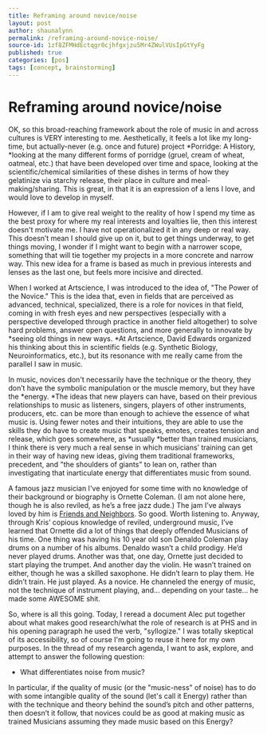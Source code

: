```yaml
---
title: Reframing around novice/noise
layout: post
author: shaunalynn
permalink: /reframing-around-novice-noise/
source-id: 1zf8ZFMHdEctqgr0cjhfgxjzu5Mr4ZWulVUsIpGtYyFg
published: true
categories: [pos]
tags: [concept, brainstorming]
---
```


# Reframing around novice/noise

OK, so this broad-reaching framework about the role of music in and across cultures is VERY interesting to me. Aesthetically, it feels a lot like my long-time, but actually-never (e.g. once and future) project *Porridge: A History, *looking at the many different forms of porridge (gruel, cream of wheat, oatmeal, etc.) that have been developed over time and space, looking at the scientific/chemical similarities of these dishes in terms of how they gelatinize via starchy release, their place in culture and meal-making/sharing. This is great, in that it is an expression of a lens I love, and would love to develop in myself.

However, if I am to give real weight to the reality of how I spend my time as the best proxy for where my real interests and loyalties lie, then this interest doesn't motivate me. I have not operationalized it in any deep or real way. This doesn’t mean I should give up on it, but to get things underway, to get things moving, I wonder if I might want to begin with a narrower scope, something that will tie together my projects in a more concrete and narrow way. This new idea for a frame is based as much in previous interests and lenses as the last one, but feels more incisive and directed.

When I worked at Artscience, I was introduced to the idea of, "The Power of the Novice." This is the idea that, even in fields that are perceived as advanced, technical, specialized, there is a role for novices in that field, coming in with fresh eyes and new perspectives (especially with a perspective developed through practice in another field altogether) to solve hard problems, answer open questions, and more generally to innovate by *seeing old things in new ways. *At Artscience, David Edwards organized his thinking about this in scientific fields (e.g. Synthetic Biology, Neuroinformatics, etc.), but its resonance with me really came from the parallel I saw in music. 

In music, novices don't necessarily have the technique or the theory, they don’t have the symbolic manipulation or the muscle memory, but they have the *energy. *The ideas that new players can have, based on their previous relationships to music as listeners, singers, players of other instruments, producers, etc. can be more than enough to achieve the essence of what music is. Using fewer notes and their intuitions, they are able to use the skills they do have to create music that speaks, emotes, creates tension and release, which goes somewhere, as *usually *better than trained musicians, I think there is very much a real sense in which musicians’ training can get in their way of having new ideas, giving them traditional frameworks, precedent, and "the shoulders of giants" to lean on, rather than investigating that inarticulate energy that differentiates music from sound.

A famous jazz musician I've enjoyed for some time with no knowledge of their background or biography is Ornette Coleman. (I am not alone here, though he is also reviled, as he’s a free jazz dude.) The jam I’ve always loved by him is [Friends and Neighbors](https://www.youtube.com/watch?v=HnWI7mfs230). So good. Worth listening to. Anyway, through Kris’ copious knowledge of reviled, underground music, I’ve learned that Ornette did a lot of things that deeply offended Musicians of his time. One thing was having his 10 year old son Denaldo Coleman play drums on a number of his albums. Denaldo wasn’t a child prodigy. He’d never played drums. Another was that, one day, Ornette just decided to start playing the trumpet. And another day the violin. He wasn’t trained on either, though he was a skilled saxophone. He didn’t learn to play them. He didn’t train. He just played. As a novice. He channeled the energy of music, not the technique of instrument playing, and… depending on your taste… he made some AWESOME shit.

So, where is all this going. Today, I reread a document Alec put together about what makes good research/what the role of research is at PHS and in his opening paragraph he used the verb, "syllogize." I was totally skeptical of its accessibility, so of course I'm going to reuse it here for my own purposes. In the thread of my research agenda, I want to ask, explore, and attempt to answer the following question:

* What differentiates noise from music?

In particular, if the quality of music (or the "music-ness" of noise) has to do with some intangible quality of the sound (let's call it Energy) rather than with the technique and theory behind the sound’s pitch and other patterns, then doesn’t it follow, that novices could be as good at making music as trained Musicians assuming they made music based on this Energy?